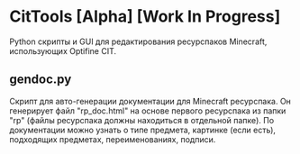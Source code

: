 # CitTools [Alpha] [Work In Progress]
Python скрипты и GUI для редактирования ресурспаков Minecraft, использующих Optifine CIT.

## gendoc.py
Скрипт для авто-генерации документации для Minecraft ресурспака. Он генерирует файл "rp_doc.html" на основе первого ресурспака из папки "rp" (файлы ресурспака должны находиться в отдельной папке). По документации можно узнать о типе предмета, картинке (если есть), подходящих предметах, переименованиях, подписи.
